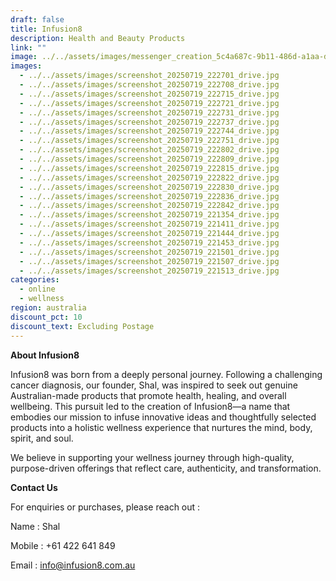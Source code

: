 ```yaml
---
draft: false
title: Infusion8
description: Health and Beauty Products
link: ""
image: ../../assets/images/messenger_creation_5c4a687c-9b11-486d-a1aa-dc14873a6bf7.jpeg
images:
  - ../../assets/images/screenshot_20250719_222701_drive.jpg
  - ../../assets/images/screenshot_20250719_222708_drive.jpg
  - ../../assets/images/screenshot_20250719_222715_drive.jpg
  - ../../assets/images/screenshot_20250719_222721_drive.jpg
  - ../../assets/images/screenshot_20250719_222731_drive.jpg
  - ../../assets/images/screenshot_20250719_222737_drive.jpg
  - ../../assets/images/screenshot_20250719_222744_drive.jpg
  - ../../assets/images/screenshot_20250719_222751_drive.jpg
  - ../../assets/images/screenshot_20250719_222802_drive.jpg
  - ../../assets/images/screenshot_20250719_222809_drive.jpg
  - ../../assets/images/screenshot_20250719_222815_drive.jpg
  - ../../assets/images/screenshot_20250719_222822_drive.jpg
  - ../../assets/images/screenshot_20250719_222830_drive.jpg
  - ../../assets/images/screenshot_20250719_222836_drive.jpg
  - ../../assets/images/screenshot_20250719_222842_drive.jpg
  - ../../assets/images/screenshot_20250719_221354_drive.jpg
  - ../../assets/images/screenshot_20250719_221411_drive.jpg
  - ../../assets/images/screenshot_20250719_221444_drive.jpg
  - ../../assets/images/screenshot_20250719_221453_drive.jpg
  - ../../assets/images/screenshot_20250719_221501_drive.jpg
  - ../../assets/images/screenshot_20250719_221507_drive.jpg
  - ../../assets/images/screenshot_20250719_221513_drive.jpg
categories:
  - online
  - wellness
region: australia
discount_pct: 10
discount_text: Excluding Postage
---
```

**About Infusion8**

Infusion8 was born from a deeply personal journey. Following a challenging cancer diagnosis, our founder, Shal, was inspired to seek out genuine Australian-made products that promote health, healing, and overall wellbeing. This pursuit led to the creation of Infusion8—a name that embodies our mission to infuse innovative ideas and thoughtfully selected products into a holistic wellness experience that nurtures the mind, body, spirit, and soul.

We believe in supporting your wellness journey through high-quality, purpose-driven offerings that reflect care, authenticity, and transformation.

**Contact Us**

For enquiries or purchases, please reach out :

Name : Shal

Mobile : +61 422 641 849

Email : info@infusion8.com.au
